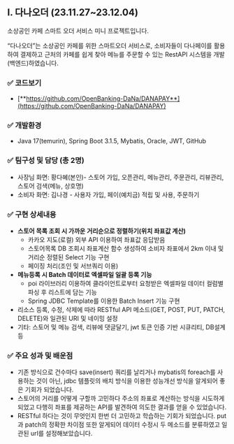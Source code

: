 ## **I. 다나오더 (23.11.27~23.12.04)**

소상공인 카페 스마트 오더 서비스 미니 프로젝트입니다. 

“다나오더”는 소상공인 카페를 위한 스마트오더 서비스로, 소비자들이 다나페이를 활용하여 결제하고 근처의 카페를 쉽게 찾아 메뉴를 주문할 수 있는 RestAPI 시스템을 개발(백엔드)하였습니다. 

### ✅ 코드보기

- [**https://github.com/OpenBanking-DaNa/DANAPAY**](https://github.com/OpenBanking-DaNa/DANAPAY)

### ✅ 개발환경

- Java 17(temurin), Spring Boot 3.1.5, Mybatis, Oracle, JWT, GitHub

### ✅ 팀구성 및 담당 (총 2명)

- 사장님 화면: 황다혜(본인)- 스토어 가입, 오픈관리, 메뉴관리, 주문관리, 리뷰관리, 스토어 검색(메뉴, 상호명)
- 소비자 화면: 김나경 - 사용자 가입, 페이(예치금) 적립 및 사용, 주문하기

### ✅ 구현 상세내용

- **스토어 목록 조회 시 가까운 거리순으로 정렬하기(위치 좌표값 계산)**
    - 카카오 지도(로컬) 외부 API 이용하여 좌표값 응답받음
    - 스토어목록 DB 조회시 좌표계산 함수 생성하여 소비자 좌표에서 2km 이내 및 거리순 정렬된 Select 기능 구현
    - 페이징 처리(조인 및 서브쿼리 이용)
- **메뉴등록 시 Batch 데이터로 엑셀파일 일괄 등록 기능**
    - poi 라이브러리 이용하여 클라이언트로부터 요청받은 엑셀파일 데이터 컬럼별 파싱 후 리스트에 담는 기능
    - Spring JDBC Template를 이용한 Batch Insert 기능 구현
- 리소스 등록, 수정, 삭제에 따라 RESTful API 메소드(GET, POST, PUT, PATCH, DELETE)와 일관된 URI 및 네이밍 설정
- 기타: 스토어 및 메뉴 검색, 리뷰에 댓글달기, jwt 토큰 인증 기반 시큐리티, DB설계 등

### ✅ 주요 성과 및 배운점

- 기존 방식으로 건수마다 save(insert) 쿼리를 날리거나 mybatis의 foreach를 사용하는 것이 아닌, jdbc 템플릿의 배치 방식을 이용한 성능개선 방식을 알게되어 좋은 기회가 되었습니다.
- 스토어의 거리를 어떻게 구할까 고민하다 주소의 좌표로 계산하는 방식을 시도하게 되었고 다행히 좌표를 제공하는 API를 발견하여 의도한 결과를 얻을 수 있었습니다.
- RESTful 하다는 것이 무엇인지 한번 더 고민하고 학습하는 기회가 되었습니다. put과 patch의 정확한 차이점 또한 알게되어 데이터 수정시 두 메소드를 분류하였고 일관된 urI를 설정해보았습니다.
